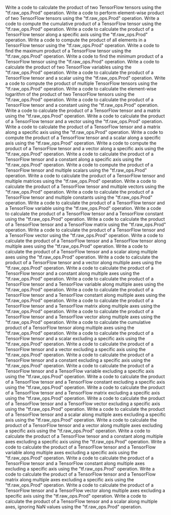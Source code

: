 Write a code to calculate the product of two TensorFlow tensors using the "tf.raw_ops.Prod" operation.
Write a code to perform element-wise product of two TensorFlow tensors using the "tf.raw_ops.Prod" operation.
Write a code to compute the cumulative product of a TensorFlow tensor using the "tf.raw_ops.Prod" operation.
Write a code to calculate the product of a TensorFlow tensor along a specific axis using the "tf.raw_ops.Prod" operation.
Write a code to compute the product of all elements in a TensorFlow tensor using the "tf.raw_ops.Prod" operation.
Write a code to find the maximum product of a TensorFlow tensor using the "tf.raw_ops.Prod" operation.
Write a code to find the minimum product of a TensorFlow tensor using the "tf.raw_ops.Prod" operation.
Write a code to calculate the product of two TensorFlow variables using the "tf.raw_ops.Prod" operation.
Write a code to calculate the product of a TensorFlow tensor and a scalar using the "tf.raw_ops.Prod" operation.
Write a code to compute the product of multiple TensorFlow tensors using the "tf.raw_ops.Prod" operation.
Write a code to calculate the element-wise logarithm of the product of two TensorFlow tensors using the "tf.raw_ops.Prod" operation.
Write a code to calculate the product of a TensorFlow tensor and a constant using the "tf.raw_ops.Prod" operation.
Write a code to calculate the product of a TensorFlow tensor and a matrix using the "tf.raw_ops.Prod" operation.
Write a code to calculate the product of a TensorFlow tensor and a vector using the "tf.raw_ops.Prod" operation.
Write a code to calculate the product of a TensorFlow tensor and a matrix along a specific axis using the "tf.raw_ops.Prod" operation.
Write a code to compute the product of a TensorFlow tensor and a scalar along a specific axis using the "tf.raw_ops.Prod" operation.
Write a code to compute the product of a TensorFlow tensor and a vector along a specific axis using the "tf.raw_ops.Prod" operation.
Write a code to calculate the product of a TensorFlow tensor and a constant along a specific axis using the "tf.raw_ops.Prod" operation.
Write a code to compute the product of a TensorFlow tensor and multiple scalars using the "tf.raw_ops.Prod" operation.
Write a code to calculate the product of a TensorFlow tensor and multiple matrices using the "tf.raw_ops.Prod" operation.
Write a code to calculate the product of a TensorFlow tensor and multiple vectors using the "tf.raw_ops.Prod" operation.
Write a code to calculate the product of a TensorFlow tensor and multiple constants using the "tf.raw_ops.Prod" operation.
Write a code to calculate the product of a TensorFlow tensor and a TensorFlow variable using the "tf.raw_ops.Prod" operation.
Write a code to calculate the product of a TensorFlow tensor and a TensorFlow constant using the "tf.raw_ops.Prod" operation.
Write a code to calculate the product of a TensorFlow tensor and a TensorFlow matrix using the "tf.raw_ops.Prod" operation.
Write a code to calculate the product of a TensorFlow tensor and a TensorFlow vector using the "tf.raw_ops.Prod" operation.
Write a code to calculate the product of a TensorFlow tensor and a TensorFlow tensor along multiple axes using the "tf.raw_ops.Prod" operation.
Write a code to calculate the product of a TensorFlow tensor and a scalar along multiple axes using the "tf.raw_ops.Prod" operation.
Write a code to calculate the product of a TensorFlow tensor and a vector along multiple axes using the "tf.raw_ops.Prod" operation.
Write a code to calculate the product of a TensorFlow tensor and a constant along multiple axes using the "tf.raw_ops.Prod" operation.
Write a code to calculate the product of a TensorFlow tensor and a TensorFlow variable along multiple axes using the "tf.raw_ops.Prod" operation.
Write a code to calculate the product of a TensorFlow tensor and a TensorFlow constant along multiple axes using the "tf.raw_ops.Prod" operation.
Write a code to calculate the product of a TensorFlow tensor and a TensorFlow matrix along multiple axes using the "tf.raw_ops.Prod" operation.
Write a code to calculate the product of a TensorFlow tensor and a TensorFlow vector along multiple axes using the "tf.raw_ops.Prod" operation.
Write a code to calculate the cumulative product of a TensorFlow tensor along multiple axes using the "tf.raw_ops.Prod" operation.
Write a code to calculate the product of a TensorFlow tensor and a scalar excluding a specific axis using the "tf.raw_ops.Prod" operation.
Write a code to calculate the product of a TensorFlow tensor and a vector excluding a specific axis using the "tf.raw_ops.Prod" operation.
Write a code to calculate the product of a TensorFlow tensor and a constant excluding a specific axis using the "tf.raw_ops.Prod" operation.
Write a code to calculate the product of a TensorFlow tensor and a TensorFlow variable excluding a specific axis using the "tf.raw_ops.Prod" operation.
Write a code to calculate the product of a TensorFlow tensor and a TensorFlow constant excluding a specific axis using the "tf.raw_ops.Prod" operation.
Write a code to calculate the product of a TensorFlow tensor and a TensorFlow matrix excluding a specific axis using the "tf.raw_ops.Prod" operation.
Write a code to calculate the product of a TensorFlow tensor and a TensorFlow vector excluding a specific axis using the "tf.raw_ops.Prod" operation.
Write a code to calculate the product of a TensorFlow tensor and a scalar along multiple axes excluding a specific axis using the "tf.raw_ops.Prod" operation.
Write a code to calculate the product of a TensorFlow tensor and a vector along multiple axes excluding a specific axis using the "tf.raw_ops.Prod" operation.
Write a code to calculate the product of a TensorFlow tensor and a constant along multiple axes excluding a specific axis using the "tf.raw_ops.Prod" operation.
Write a code to calculate the product of a TensorFlow tensor and a TensorFlow variable along multiple axes excluding a specific axis using the "tf.raw_ops.Prod" operation.
Write a code to calculate the product of a TensorFlow tensor and a TensorFlow constant along multiple axes excluding a specific axis using the "tf.raw_ops.Prod" operation.
Write a code to calculate the product of a TensorFlow tensor and a TensorFlow matrix along multiple axes excluding a specific axis using the "tf.raw_ops.Prod" operation.
Write a code to calculate the product of a TensorFlow tensor and a TensorFlow vector along multiple axes excluding a specific axis using the "tf.raw_ops.Prod" operation.
Write a code to calculate the product of a TensorFlow tensor and a scalar along multiple axes, ignoring NaN values using the "tf.raw_ops.Prod" operation.